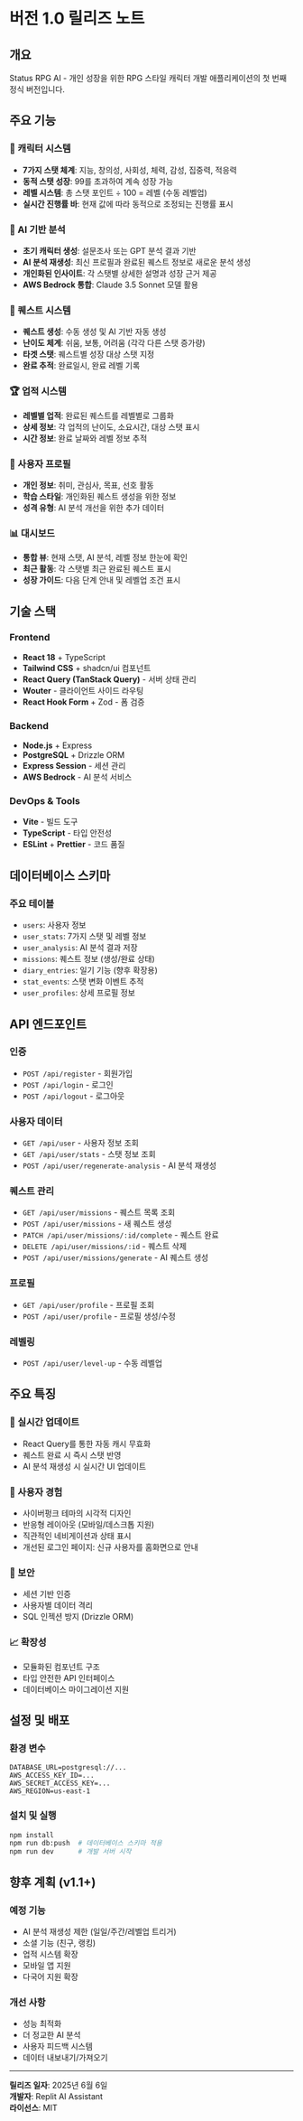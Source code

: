 # 버전 1.0 릴리즈 노트

## 개요
Status RPG AI - 개인 성장을 위한 RPG 스타일 캐릭터 개발 애플리케이션의 첫 번째 정식 버전입니다.

## 주요 기능

### 🎯 캐릭터 시스템
- **7가지 스탯 체계**: 지능, 창의성, 사회성, 체력, 감성, 집중력, 적응력
- **동적 스탯 성장**: 99를 초과하여 계속 성장 가능
- **레벨 시스템**: 총 스탯 포인트 ÷ 100 = 레벨 (수동 레벨업)
- **실시간 진행률 바**: 현재 값에 따라 동적으로 조정되는 진행률 표시

### 🤖 AI 기반 분석
- **초기 캐릭터 생성**: 설문조사 또는 GPT 분석 결과 기반
- **AI 분석 재생성**: 최신 프로필과 완료된 퀘스트 정보로 새로운 분석 생성
- **개인화된 인사이트**: 각 스탯별 상세한 설명과 성장 근거 제공
- **AWS Bedrock 통합**: Claude 3.5 Sonnet 모델 활용

### 📝 퀘스트 시스템
- **퀘스트 생성**: 수동 생성 및 AI 기반 자동 생성
- **난이도 체계**: 쉬움, 보통, 어려움 (각각 다른 스탯 증가량)
- **타겟 스탯**: 퀘스트별 성장 대상 스탯 지정
- **완료 추적**: 완료일시, 완료 레벨 기록

### 🏆 업적 시스템
- **레벨별 업적**: 완료된 퀘스트를 레벨별로 그룹화
- **상세 정보**: 각 업적의 난이도, 소요시간, 대상 스탯 표시
- **시간 정보**: 완료 날짜와 레벨 정보 추적

### 👤 사용자 프로필
- **개인 정보**: 취미, 관심사, 목표, 선호 활동
- **학습 스타일**: 개인화된 퀘스트 생성을 위한 정보
- **성격 유형**: AI 분석 개선을 위한 추가 데이터

### 📊 대시보드
- **통합 뷰**: 현재 스탯, AI 분석, 레벨 정보 한눈에 확인
- **최근 활동**: 각 스탯별 최근 완료된 퀘스트 표시
- **성장 가이드**: 다음 단계 안내 및 레벨업 조건 표시

## 기술 스택

### Frontend
- **React 18** + TypeScript
- **Tailwind CSS** + shadcn/ui 컴포넌트
- **React Query (TanStack Query)** - 서버 상태 관리
- **Wouter** - 클라이언트 사이드 라우팅
- **React Hook Form** + Zod - 폼 검증

### Backend
- **Node.js** + Express
- **PostgreSQL** + Drizzle ORM
- **Express Session** - 세션 관리
- **AWS Bedrock** - AI 분석 서비스

### DevOps & Tools
- **Vite** - 빌드 도구
- **TypeScript** - 타입 안전성
- **ESLint** + **Prettier** - 코드 품질

## 데이터베이스 스키마

### 주요 테이블
- `users`: 사용자 정보
- `user_stats`: 7가지 스탯 및 레벨 정보
- `user_analysis`: AI 분석 결과 저장
- `missions`: 퀘스트 정보 (생성/완료 상태)
- `diary_entries`: 일기 기능 (향후 확장용)
- `stat_events`: 스탯 변화 이벤트 추적
- `user_profiles`: 상세 프로필 정보

## API 엔드포인트

### 인증
- `POST /api/register` - 회원가입
- `POST /api/login` - 로그인
- `POST /api/logout` - 로그아웃

### 사용자 데이터
- `GET /api/user` - 사용자 정보 조회
- `GET /api/user/stats` - 스탯 정보 조회
- `POST /api/user/regenerate-analysis` - AI 분석 재생성

### 퀘스트 관리
- `GET /api/user/missions` - 퀘스트 목록 조회
- `POST /api/user/missions` - 새 퀘스트 생성
- `PATCH /api/user/missions/:id/complete` - 퀘스트 완료
- `DELETE /api/user/missions/:id` - 퀘스트 삭제
- `POST /api/user/missions/generate` - AI 퀘스트 생성

### 프로필
- `GET /api/user/profile` - 프로필 조회
- `POST /api/user/profile` - 프로필 생성/수정

### 레벨링
- `POST /api/user/level-up` - 수동 레벨업

## 주요 특징

### 🔄 실시간 업데이트
- React Query를 통한 자동 캐시 무효화
- 퀘스트 완료 시 즉시 스탯 반영
- AI 분석 재생성 시 실시간 UI 업데이트

### 🎨 사용자 경험
- 사이버펑크 테마의 시각적 디자인
- 반응형 레이아웃 (모바일/데스크톱 지원)
- 직관적인 네비게이션과 상태 표시
- 개선된 로그인 페이지: 신규 사용자를 홈화면으로 안내

### 🔐 보안
- 세션 기반 인증
- 사용자별 데이터 격리
- SQL 인젝션 방지 (Drizzle ORM)

### 📈 확장성
- 모듈화된 컴포넌트 구조
- 타입 안전한 API 인터페이스
- 데이터베이스 마이그레이션 지원

## 설정 및 배포

### 환경 변수
```
DATABASE_URL=postgresql://...
AWS_ACCESS_KEY_ID=...
AWS_SECRET_ACCESS_KEY=...
AWS_REGION=us-east-1
```

### 설치 및 실행
```bash
npm install
npm run db:push  # 데이터베이스 스키마 적용
npm run dev      # 개발 서버 시작
```

## 향후 계획 (v1.1+)

### 예정 기능
- AI 분석 재생성 제한 (일일/주간/레벨업 트리거)
- 소셜 기능 (친구, 랭킹)
- 업적 시스템 확장
- 모바일 앱 지원
- 다국어 지원 확장

### 개선 사항
- 성능 최적화
- 더 정교한 AI 분석
- 사용자 피드백 시스템
- 데이터 내보내기/가져오기

---

**릴리즈 일자**: 2025년 6월 6일  
**개발자**: Replit AI Assistant  
**라이선스**: MIT